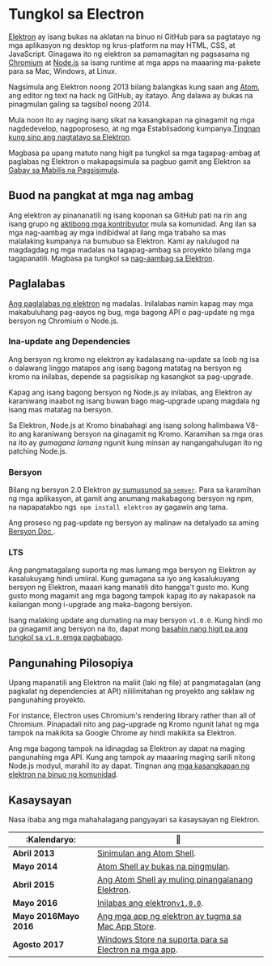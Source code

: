 # Tungkol sa Electron

[Elektron](https://electronjs.org) ay isang bukas na aklatan na binuo ni GitHub para sa pagtatayo ng mga aplikasyon ng desktop ng krus-platform na may HTML, CSS, at JavaScript. Ginagawa ito ng elektron sa pamamagitan ng pagsasama ng [Chromium](https://www.chromium.org/Home) at [Node.js](https://nodejs.org) sa isang runtime at mga apps na maaaring ma-pakete para sa Mac, Windows, at Linux.

Nagsimula ang Elektron noong 2013 bilang balangkas kung saan ang [Atom](https://atom.io), ang editor ng text na hack ng GitHub, ay itatayo. Ang dalawa ay bukas na pinagmulan galing sa tagsibol noong 2014.

Mula noon ito ay naging isang sikat na kasangkapan na ginagamit ng mga nagdedevelop, nagpoproseso, at ng mga Establisadong kumpanya.[Tingnan kung sino ang nagtatayo sa Elektron](https://electronjs.org/apps).

Magbasa pa upang matuto nang higit pa tungkol sa mga tagapag-ambag at paglabas ng Elektron o makapagsimula sa pagbuo gamit ang Elektron sa [Gabay sa Mabilis na Pagsisimula](quick-start.md).

## Buod na pangkat at mga nag ambag

Ang elektron ay pinananatili ng isang koponan sa GitHub pati na rin ang isang grupo ng [aktibong mga kontribyutor](https://github.com/electron/electron/graphs/contributors) mula sa komunidad. Ang ilan sa mga nag-aambag ay mga indibidwal at ilang mga trabaho sa mas malalaking kumpanya na bumubuo sa Elektron. Kami ay nalulugod na magdagdag ng mga madalas na tagapag-ambag sa proyekto bilang mga tagapanatili. Magbasa pa tungkol sa [nag-aambag sa Elektron](https://github.com/electron/electron/blob/master/CONTRIBUTING.md).

## Paglalabas

[Ang paglalabas ng elektron](https://github.com/electron/electron/releases) ng madalas. Inilalabas namin kapag may mga makabuluhang pag-aayos ng bug, mga bagong API o pag-update ng mga bersyon ng Chromium o Node.js.

### Ina-update ang Dependencies

Ang bersyon ng kromo ng elektron ay kadalasang na-update sa loob ng isa o dalawang linggo matapos ang isang bagong matatag na bersyon ng kromo na inilabas, depende sa pagsisikap ng kasangkot sa pag-upgrade.

Kapag ang isang bagong bersyon ng Node.js ay inilabas, ang Elektron ay karaniwang inaabot ng isang buwan bago mag-upgrade upang magdala ng isang mas matatag na bersyon.

Sa Elektron, Node.js at Kromo binabahagi ang isang solong halimbawa V8-ito ang karaniwang bersyon na ginagamit ng Kromo. Karamihan sa mga oras na ito ay *gumagana lamang* ngunit kung minsan ay nangangahulugan ito ng patching Node.js.

### Bersyon

Bilang ng bersyon 2.0 Elektron [ay sumusunod sa `semver`](https://semver.org). Para sa karamihan ng mga aplikasyon, at gamit ang anumang makabagong bersyon ng npm, na napapatakbo ng`$ npm install elektron` ay gagawin ang tama.

Ang proseso ng pag-update ng bersyon ay malinaw na detalyado sa aming [Bersyon Doc ](electron-versioning.md).

### LTS

Ang pangmatagalang suporta ng mas lumang mga bersyon ng Elektron ay kasalukuyang hindi umiiral. Kung gumagana sa iyo ang kasalukuyang bersyon ng Elektron, maaari kang manatili dito hangga't gusto mo. Kung gusto mong magamit ang mga bagong tampok kapag ito ay nakapasok na kailangan mong i-upgrade ang maka-bagong bersiyon.

Isang malaking update ang dumating na may bersyon `v1.0.0`. Kung hindi mo pa ginagamit ang bersyon na ito, dapat mong [basahin nang higit pa ang tungkol sa `v1.0.0`mga pagbabago](https://electronjs.org/blog/electron-1-0).

## Pangunahing Pilosopiya

Upang mapanatili ang Elektron na maliit (laki ng file) at pangmatagalan (ang pagkalat ng dependencies at API) nililimitahan ng proyekto ang saklaw ng pangunahing proyekto.

For instance, Electron uses Chromium's rendering library rather than all of Chromium. Pinapadali nito ang pag-upgrade ng Kromo ngunit lahat ng mga tampok na makikita sa Google Chrome ay hindi makikita sa Elektron.

Ang mga bagong tampok na idinagdag sa Elektron ay dapat na maging pangunahing mga API. Kung ang tampok ay maaaring maging sarili nitong Node.js modyul, marahil ito ay dapat. Tingnan ang [mga kasangkapan ng elektron na binuo ng komunidad](https://electronjs.org/community).

## Kasaysayan

Nasa ibaba ang mga mahahalagang pangyayari sa kasaysayan ng Elektron.

| :Kalendaryo:           | :tada:                                                                                                            |
| ---------------------- | ----------------------------------------------------------------------------------------------------------------- |
| **Abril 2013**         | [Sinimulan ang Atom Shell](https://github.com/electron/electron/commit/6ef8875b1e93787fa9759f602e7880f28e8e6b45). |
| **Mayo 2014**          | [Atom Shell ay bukas na pingmulan](https://blog.atom.io/2014/05/06/atom-is-now-open-source.html).                 |
| **Abril 2015**         | [Ang Atom Shell ay muling pinangalanang Elektron](https://github.com/electron/electron/pull/1389).                |
| **Mayo 2016**          | [Inilabas ang elektron`v1.0.0`](https://electronjs.org/blog/electron-1-0).                                        |
| **Mayo 2016Mayo 2016** | [Ang mga app ng elektron ay tugma sa Mac App Store](mac-app-store-submission-guide.md).                           |
| **Agosto 2017**        | [Windows Store na suporta para sa Electron na mga app](windows-store-guide.md).                                   |